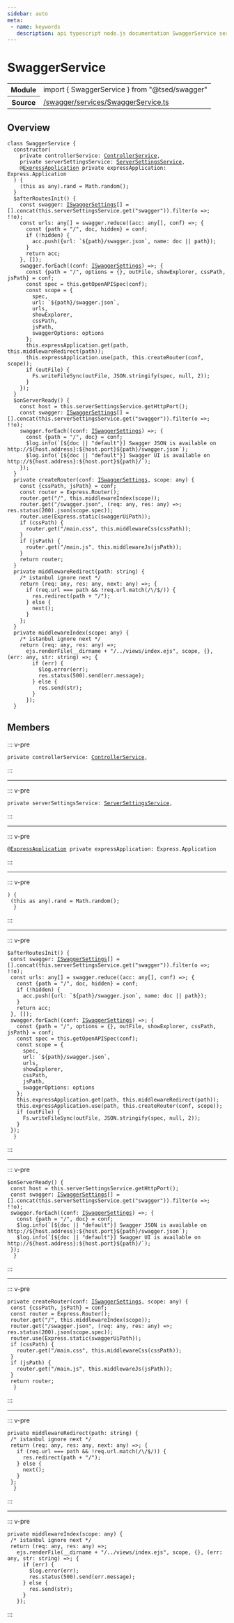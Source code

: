 ```yaml
---
sidebar: auto
meta:
 - name: keywords
   description: api typescript node.js documentation SwaggerService service
---
```

# SwaggerService <Badge text="Service" type="service"/>
<!-- Summary -->
<section class="symbol-info"><table class="is-full-width"><tbody><tr><th>Module</th><td><div class="lang-typescript"><span class="token keyword">import</span> { SwaggerService }&nbsp;<span class="token keyword">from</span>&nbsp;<span class="token string">"@tsed/swagger"</span></div></td></tr><tr><th>Source</th><td><a href="https://github.com/Romakita/ts-express-decorators/blob/v4.30.1/src//swagger/services/SwaggerService.ts#L0-L0">/swagger/services/SwaggerService.ts</a></td></tr></tbody></table></section>

<!-- Overview -->
## Overview


<pre><code class="typescript-lang "><span class="token keyword">class</span> SwaggerService <span class="token punctuation">{</span>
  <span class="token keyword">constructor</span><span class="token punctuation">(</span>
    <span class="token keyword">private</span> controllerService<span class="token punctuation">:</span> <a href="/api/common/mvc/services/ControllerService.html"><span class="token">ControllerService</span></a><span class="token punctuation">,</span>
    <span class="token keyword">private</span> serverSettingsService<span class="token punctuation">:</span> <a href="/api/common/config/services/ServerSettingsService.html"><span class="token">ServerSettingsService</span></a><span class="token punctuation">,</span>
    @<a href="/api/common/mvc/decorators/class/ExpressApplication.html"><span class="token">ExpressApplication</span></a> <span class="token keyword">private</span> expressApplication<span class="token punctuation">:</span> Express.Application
  <span class="token punctuation">)</span> <span class="token punctuation">{</span>
    <span class="token punctuation">(</span>this <span class="token keyword">as</span> <span class="token keyword">any</span><span class="token punctuation">)</span>.rand<span class="token punctuation"> = </span>Math.<span class="token function">random</span><span class="token punctuation">(</span><span class="token punctuation">)</span><span class="token punctuation">;</span>
  <span class="token punctuation">}</span>
  $<span class="token function">afterRoutesInit</span><span class="token punctuation">(</span><span class="token punctuation">)</span> <span class="token punctuation">{</span>
    <span class="token keyword">const</span> swagger<span class="token punctuation">:</span> <a href="/api/swagger/interfaces/ISwaggerSettings.html"><span class="token">ISwaggerSettings</span></a><span class="token punctuation">[</span><span class="token punctuation">]</span><span class="token punctuation"> = </span><span class="token punctuation">[</span><span class="token punctuation">]</span>.<span class="token function">concat</span><span class="token punctuation">(</span>this.serverSettingsService.<span class="token function">get</span><span class="token punctuation">(</span>"swagger"<span class="token punctuation">)</span><span class="token punctuation">)</span>.<span class="token function">filter</span><span class="token punctuation">(</span>o =&gt<span class="token punctuation">;</span> !!o<span class="token punctuation">)</span><span class="token punctuation">;</span>
    <span class="token keyword">const</span> urls<span class="token punctuation">:</span> <span class="token keyword">any</span><span class="token punctuation">[</span><span class="token punctuation">]</span><span class="token punctuation"> = </span>swagger.<span class="token function">reduce</span><span class="token punctuation">(</span><span class="token punctuation">(</span>acc<span class="token punctuation">:</span> <span class="token keyword">any</span><span class="token punctuation">[</span><span class="token punctuation">]</span><span class="token punctuation">,</span> conf<span class="token punctuation">)</span> =&gt<span class="token punctuation">;</span> <span class="token punctuation">{</span>
      <span class="token keyword">const</span> <span class="token punctuation">{</span>path<span class="token punctuation"> = </span>"/"<span class="token punctuation">,</span> doc<span class="token punctuation">,</span> hidden<span class="token punctuation">}</span><span class="token punctuation"> = </span>conf<span class="token punctuation">;</span>
      if <span class="token punctuation">(</span>!hidden<span class="token punctuation">)</span> <span class="token punctuation">{</span>
        acc.<span class="token function">push</span><span class="token punctuation">(</span><span class="token punctuation">{</span>url<span class="token punctuation">:</span> `$<span class="token punctuation">{</span>path<span class="token punctuation">}</span>/swagger.json`<span class="token punctuation">,</span> name<span class="token punctuation">:</span> doc || path<span class="token punctuation">}</span><span class="token punctuation">)</span><span class="token punctuation">;</span>
      <span class="token punctuation">}</span>
      return acc<span class="token punctuation">;</span>
    <span class="token punctuation">}</span><span class="token punctuation">,</span> <span class="token punctuation">[</span><span class="token punctuation">]</span><span class="token punctuation">)</span><span class="token punctuation">;</span>
    swagger.<span class="token function">forEach</span><span class="token punctuation">(</span><span class="token punctuation">(</span>conf<span class="token punctuation">:</span> <a href="/api/swagger/interfaces/ISwaggerSettings.html"><span class="token">ISwaggerSettings</span></a><span class="token punctuation">)</span> =&gt<span class="token punctuation">;</span> <span class="token punctuation">{</span>
      <span class="token keyword">const</span> <span class="token punctuation">{</span>path<span class="token punctuation"> = </span>"/"<span class="token punctuation">,</span> options<span class="token punctuation"> = </span><span class="token punctuation">{</span><span class="token punctuation">}</span><span class="token punctuation">,</span> outFile<span class="token punctuation">,</span> showExplorer<span class="token punctuation">,</span> cssPath<span class="token punctuation">,</span> jsPath<span class="token punctuation">}</span><span class="token punctuation"> = </span>conf<span class="token punctuation">;</span>
      <span class="token keyword">const</span> spec<span class="token punctuation"> = </span>this.<span class="token function">getOpenAPISpec</span><span class="token punctuation">(</span>conf<span class="token punctuation">)</span><span class="token punctuation">;</span>
      <span class="token keyword">const</span> scope<span class="token punctuation"> = </span><span class="token punctuation">{</span>
        spec<span class="token punctuation">,</span>
        url<span class="token punctuation">:</span> `$<span class="token punctuation">{</span>path<span class="token punctuation">}</span>/swagger.json`<span class="token punctuation">,</span>
        urls<span class="token punctuation">,</span>
        showExplorer<span class="token punctuation">,</span>
        cssPath<span class="token punctuation">,</span>
        jsPath<span class="token punctuation">,</span>
        swaggerOptions<span class="token punctuation">:</span> options
      <span class="token punctuation">}</span><span class="token punctuation">;</span>
      this.expressApplication.<span class="token function">get</span><span class="token punctuation">(</span>path<span class="token punctuation">,</span> this.<span class="token function">middlewareRedirect</span><span class="token punctuation">(</span>path<span class="token punctuation">)</span><span class="token punctuation">)</span><span class="token punctuation">;</span>
      this.expressApplication.<span class="token function">use</span><span class="token punctuation">(</span>path<span class="token punctuation">,</span> this.<span class="token function">createRouter</span><span class="token punctuation">(</span>conf<span class="token punctuation">,</span> scope<span class="token punctuation">)</span><span class="token punctuation">)</span><span class="token punctuation">;</span>
      if <span class="token punctuation">(</span>outFile<span class="token punctuation">)</span> <span class="token punctuation">{</span>
        Fs.<span class="token function">writeFileSync</span><span class="token punctuation">(</span>outFile<span class="token punctuation">,</span> JSON.<span class="token function">stringify</span><span class="token punctuation">(</span>spec<span class="token punctuation">,</span> null<span class="token punctuation">,</span> 2<span class="token punctuation">)</span><span class="token punctuation">)</span><span class="token punctuation">;</span>
      <span class="token punctuation">}</span>
    <span class="token punctuation">}</span><span class="token punctuation">)</span><span class="token punctuation">;</span>
  <span class="token punctuation">}</span>
  $<span class="token function">onServerReady</span><span class="token punctuation">(</span><span class="token punctuation">)</span> <span class="token punctuation">{</span>
    <span class="token keyword">const</span> host<span class="token punctuation"> = </span>this.serverSettingsService.<span class="token function">getHttpPort</span><span class="token punctuation">(</span><span class="token punctuation">)</span><span class="token punctuation">;</span>
    <span class="token keyword">const</span> swagger<span class="token punctuation">:</span> <a href="/api/swagger/interfaces/ISwaggerSettings.html"><span class="token">ISwaggerSettings</span></a><span class="token punctuation">[</span><span class="token punctuation">]</span><span class="token punctuation"> = </span><span class="token punctuation">[</span><span class="token punctuation">]</span>.<span class="token function">concat</span><span class="token punctuation">(</span>this.serverSettingsService.<span class="token function">get</span><span class="token punctuation">(</span>"swagger"<span class="token punctuation">)</span><span class="token punctuation">)</span>.<span class="token function">filter</span><span class="token punctuation">(</span>o =&gt<span class="token punctuation">;</span> !!o<span class="token punctuation">)</span><span class="token punctuation">;</span>
    swagger.<span class="token function">forEach</span><span class="token punctuation">(</span><span class="token punctuation">(</span>conf<span class="token punctuation">:</span> <a href="/api/swagger/interfaces/ISwaggerSettings.html"><span class="token">ISwaggerSettings</span></a><span class="token punctuation">)</span> =&gt<span class="token punctuation">;</span> <span class="token punctuation">{</span>
      <span class="token keyword">const</span> <span class="token punctuation">{</span>path<span class="token punctuation"> = </span>"/"<span class="token punctuation">,</span> doc<span class="token punctuation">}</span><span class="token punctuation"> = </span>conf<span class="token punctuation">;</span>
      $log.<span class="token function">info</span><span class="token punctuation">(</span>`<span class="token punctuation">[</span>$<span class="token punctuation">{</span>doc || "default"<span class="token punctuation">}</span><span class="token punctuation">]</span> Swagger JSON is available on http<span class="token punctuation">:</span>//$<span class="token punctuation">{</span>host.address<span class="token punctuation">}</span><span class="token punctuation">:</span>$<span class="token punctuation">{</span>host.port<span class="token punctuation">}</span>$<span class="token punctuation">{</span>path<span class="token punctuation">}</span>/swagger.json`<span class="token punctuation">)</span><span class="token punctuation">;</span>
      $log.<span class="token function">info</span><span class="token punctuation">(</span>`<span class="token punctuation">[</span>$<span class="token punctuation">{</span>doc || "default"<span class="token punctuation">}</span><span class="token punctuation">]</span> Swagger UI is available on http<span class="token punctuation">:</span>//$<span class="token punctuation">{</span>host.address<span class="token punctuation">}</span><span class="token punctuation">:</span>$<span class="token punctuation">{</span>host.port<span class="token punctuation">}</span>$<span class="token punctuation">{</span>path<span class="token punctuation">}</span>/`<span class="token punctuation">)</span><span class="token punctuation">;</span>
    <span class="token punctuation">}</span><span class="token punctuation">)</span><span class="token punctuation">;</span>
  <span class="token punctuation">}</span>
  <span class="token keyword">private</span> <span class="token function">createRouter</span><span class="token punctuation">(</span>conf<span class="token punctuation">:</span> <a href="/api/swagger/interfaces/ISwaggerSettings.html"><span class="token">ISwaggerSettings</span></a><span class="token punctuation">,</span> scope<span class="token punctuation">:</span> <span class="token keyword">any</span><span class="token punctuation">)</span> <span class="token punctuation">{</span>
    <span class="token keyword">const</span> <span class="token punctuation">{</span>cssPath<span class="token punctuation">,</span> jsPath<span class="token punctuation">}</span><span class="token punctuation"> = </span>conf<span class="token punctuation">;</span>
    <span class="token keyword">const</span> router<span class="token punctuation"> = </span>Express.<span class="token function">Router</span><span class="token punctuation">(</span><span class="token punctuation">)</span><span class="token punctuation">;</span>
    router.<span class="token function">get</span><span class="token punctuation">(</span>"/"<span class="token punctuation">,</span> this.<span class="token function">middlewareIndex</span><span class="token punctuation">(</span>scope<span class="token punctuation">)</span><span class="token punctuation">)</span><span class="token punctuation">;</span>
    router.<span class="token function">get</span><span class="token punctuation">(</span>"/swagger.json"<span class="token punctuation">,</span> <span class="token punctuation">(</span>req<span class="token punctuation">:</span> <span class="token keyword">any</span><span class="token punctuation">,</span> res<span class="token punctuation">:</span> <span class="token keyword">any</span><span class="token punctuation">)</span> =&gt<span class="token punctuation">;</span> res.<span class="token function">status</span><span class="token punctuation">(</span>200<span class="token punctuation">)</span>.<span class="token function">json</span><span class="token punctuation">(</span>scope.spec<span class="token punctuation">)</span><span class="token punctuation">)</span><span class="token punctuation">;</span>
    router.<span class="token function">use</span><span class="token punctuation">(</span>Express.<span class="token keyword">static</span><span class="token punctuation">(</span>swaggerUiPath<span class="token punctuation">)</span><span class="token punctuation">)</span><span class="token punctuation">;</span>
    if <span class="token punctuation">(</span>cssPath<span class="token punctuation">)</span> <span class="token punctuation">{</span>
      router.<span class="token function">get</span><span class="token punctuation">(</span>"/main.css"<span class="token punctuation">,</span> this.<span class="token function">middlewareCss</span><span class="token punctuation">(</span>cssPath<span class="token punctuation">)</span><span class="token punctuation">)</span><span class="token punctuation">;</span>
    <span class="token punctuation">}</span>
    if <span class="token punctuation">(</span>jsPath<span class="token punctuation">)</span> <span class="token punctuation">{</span>
      router.<span class="token function">get</span><span class="token punctuation">(</span>"/main.js"<span class="token punctuation">,</span> this.<span class="token function">middlewareJs</span><span class="token punctuation">(</span>jsPath<span class="token punctuation">)</span><span class="token punctuation">)</span><span class="token punctuation">;</span>
    <span class="token punctuation">}</span>
    return router<span class="token punctuation">;</span>
  <span class="token punctuation">}</span>
  <span class="token keyword">private</span> <span class="token function">middlewareRedirect</span><span class="token punctuation">(</span>path<span class="token punctuation">:</span> <span class="token keyword">string</span><span class="token punctuation">)</span> <span class="token punctuation">{</span>
    /* istanbul ignore next */
    return <span class="token punctuation">(</span>req<span class="token punctuation">:</span> <span class="token keyword">any</span><span class="token punctuation">,</span> res<span class="token punctuation">:</span> <span class="token keyword">any</span><span class="token punctuation">,</span> next<span class="token punctuation">:</span> <span class="token keyword">any</span><span class="token punctuation">)</span> =&gt<span class="token punctuation">;</span> <span class="token punctuation">{</span>
      if <span class="token punctuation">(</span>req.url === path && !req.url.<span class="token function">match</span><span class="token punctuation">(</span>/\/$/<span class="token punctuation">)</span><span class="token punctuation">)</span> <span class="token punctuation">{</span>
        res.<span class="token function">redirect</span><span class="token punctuation">(</span>path + "/"<span class="token punctuation">)</span><span class="token punctuation">;</span>
      <span class="token punctuation">}</span> else <span class="token punctuation">{</span>
        <span class="token function">next</span><span class="token punctuation">(</span><span class="token punctuation">)</span><span class="token punctuation">;</span>
      <span class="token punctuation">}</span>
    <span class="token punctuation">}</span><span class="token punctuation">;</span>
  <span class="token punctuation">}</span>
  <span class="token keyword">private</span> <span class="token function">middlewareIndex</span><span class="token punctuation">(</span>scope<span class="token punctuation">:</span> <span class="token keyword">any</span><span class="token punctuation">)</span> <span class="token punctuation">{</span>
    /* istanbul ignore next */
    return <span class="token punctuation">(</span>req<span class="token punctuation">:</span> <span class="token keyword">any</span><span class="token punctuation">,</span> res<span class="token punctuation">:</span> <span class="token keyword">any</span><span class="token punctuation">)</span> =&gt<span class="token punctuation">;</span>
      ejs.<span class="token function">renderFile</span><span class="token punctuation">(</span>__dirname + "/../views/index.ejs"<span class="token punctuation">,</span> scope<span class="token punctuation">,</span> <span class="token punctuation">{</span><span class="token punctuation">}</span><span class="token punctuation">,</span> <span class="token punctuation">(</span>err<span class="token punctuation">:</span> <span class="token keyword">any</span><span class="token punctuation">,</span> str<span class="token punctuation">:</span> <span class="token keyword">string</span><span class="token punctuation">)</span> =&gt<span class="token punctuation">;</span> <span class="token punctuation">{</span>
        if <span class="token punctuation">(</span>err<span class="token punctuation">)</span> <span class="token punctuation">{</span>
          $log.<span class="token function">error</span><span class="token punctuation">(</span>err<span class="token punctuation">)</span><span class="token punctuation">;</span>
          res.<span class="token function">status</span><span class="token punctuation">(</span>500<span class="token punctuation">)</span>.<span class="token function">send</span><span class="token punctuation">(</span>err.message<span class="token punctuation">)</span><span class="token punctuation">;</span>
        <span class="token punctuation">}</span> else <span class="token punctuation">{</span>
          res.<span class="token function">send</span><span class="token punctuation">(</span>str<span class="token punctuation">)</span><span class="token punctuation">;</span>
        <span class="token punctuation">}</span>
      <span class="token punctuation">}</span><span class="token punctuation">)</span><span class="token punctuation">;</span>
  <span class="token punctuation">}</span></code></pre>



<!-- Members -->




## Members


::: v-pre

<div class="method-overview">
<pre><code class="typescript-lang "><span class="token keyword">private</span> controllerService<span class="token punctuation">:</span> <a href="/api/common/mvc/services/ControllerService.html"><span class="token">ControllerService</span></a><span class="token punctuation">,</span></code></pre>

</div>



:::



***



::: v-pre

<div class="method-overview">
<pre><code class="typescript-lang "><span class="token keyword">private</span> serverSettingsService<span class="token punctuation">:</span> <a href="/api/common/config/services/ServerSettingsService.html"><span class="token">ServerSettingsService</span></a><span class="token punctuation">,</span></code></pre>

</div>



:::



***



::: v-pre

<div class="method-overview">
<pre><code class="typescript-lang ">@<a href="/api/common/mvc/decorators/class/ExpressApplication.html"><span class="token">ExpressApplication</span></a> <span class="token keyword">private</span> expressApplication<span class="token punctuation">:</span> Express.Application</code></pre>

</div>



:::



***



::: v-pre

<div class="method-overview">
<pre><code class="typescript-lang "><span class="token punctuation">)</span> <span class="token punctuation">{</span>
 <span class="token punctuation">(</span>this <span class="token keyword">as</span> <span class="token keyword">any</span><span class="token punctuation">)</span>.rand<span class="token punctuation"> = </span>Math.<span class="token function">random</span><span class="token punctuation">(</span><span class="token punctuation">)</span><span class="token punctuation">;</span>
  <span class="token punctuation">}</span></code></pre>

</div>



:::



***



::: v-pre

<div class="method-overview">
<pre><code class="typescript-lang ">$<span class="token function">afterRoutesInit</span><span class="token punctuation">(</span><span class="token punctuation">)</span> <span class="token punctuation">{</span>
 <span class="token keyword">const</span> swagger<span class="token punctuation">:</span> <a href="/api/swagger/interfaces/ISwaggerSettings.html"><span class="token">ISwaggerSettings</span></a><span class="token punctuation">[</span><span class="token punctuation">]</span><span class="token punctuation"> = </span><span class="token punctuation">[</span><span class="token punctuation">]</span>.<span class="token function">concat</span><span class="token punctuation">(</span>this.serverSettingsService.<span class="token function">get</span><span class="token punctuation">(</span>"swagger"<span class="token punctuation">)</span><span class="token punctuation">)</span>.<span class="token function">filter</span><span class="token punctuation">(</span>o =&gt<span class="token punctuation">;</span> !!o<span class="token punctuation">)</span><span class="token punctuation">;</span>
 <span class="token keyword">const</span> urls<span class="token punctuation">:</span> <span class="token keyword">any</span><span class="token punctuation">[</span><span class="token punctuation">]</span><span class="token punctuation"> = </span>swagger.<span class="token function">reduce</span><span class="token punctuation">(</span><span class="token punctuation">(</span>acc<span class="token punctuation">:</span> <span class="token keyword">any</span><span class="token punctuation">[</span><span class="token punctuation">]</span><span class="token punctuation">,</span> conf<span class="token punctuation">)</span> =&gt<span class="token punctuation">;</span> <span class="token punctuation">{</span>
   <span class="token keyword">const</span> <span class="token punctuation">{</span>path<span class="token punctuation"> = </span>"/"<span class="token punctuation">,</span> doc<span class="token punctuation">,</span> hidden<span class="token punctuation">}</span><span class="token punctuation"> = </span>conf<span class="token punctuation">;</span>
   if <span class="token punctuation">(</span>!hidden<span class="token punctuation">)</span> <span class="token punctuation">{</span>
     acc.<span class="token function">push</span><span class="token punctuation">(</span><span class="token punctuation">{</span>url<span class="token punctuation">:</span> `$<span class="token punctuation">{</span>path<span class="token punctuation">}</span>/swagger.json`<span class="token punctuation">,</span> name<span class="token punctuation">:</span> doc || path<span class="token punctuation">}</span><span class="token punctuation">)</span><span class="token punctuation">;</span>
   <span class="token punctuation">}</span>
   return acc<span class="token punctuation">;</span>
 <span class="token punctuation">}</span><span class="token punctuation">,</span> <span class="token punctuation">[</span><span class="token punctuation">]</span><span class="token punctuation">)</span><span class="token punctuation">;</span>
 swagger.<span class="token function">forEach</span><span class="token punctuation">(</span><span class="token punctuation">(</span>conf<span class="token punctuation">:</span> <a href="/api/swagger/interfaces/ISwaggerSettings.html"><span class="token">ISwaggerSettings</span></a><span class="token punctuation">)</span> =&gt<span class="token punctuation">;</span> <span class="token punctuation">{</span>
   <span class="token keyword">const</span> <span class="token punctuation">{</span>path<span class="token punctuation"> = </span>"/"<span class="token punctuation">,</span> options<span class="token punctuation"> = </span><span class="token punctuation">{</span><span class="token punctuation">}</span><span class="token punctuation">,</span> outFile<span class="token punctuation">,</span> showExplorer<span class="token punctuation">,</span> cssPath<span class="token punctuation">,</span> jsPath<span class="token punctuation">}</span><span class="token punctuation"> = </span>conf<span class="token punctuation">;</span>
   <span class="token keyword">const</span> spec<span class="token punctuation"> = </span>this.<span class="token function">getOpenAPISpec</span><span class="token punctuation">(</span>conf<span class="token punctuation">)</span><span class="token punctuation">;</span>
   <span class="token keyword">const</span> scope<span class="token punctuation"> = </span><span class="token punctuation">{</span>
     spec<span class="token punctuation">,</span>
     url<span class="token punctuation">:</span> `$<span class="token punctuation">{</span>path<span class="token punctuation">}</span>/swagger.json`<span class="token punctuation">,</span>
     urls<span class="token punctuation">,</span>
     showExplorer<span class="token punctuation">,</span>
     cssPath<span class="token punctuation">,</span>
     jsPath<span class="token punctuation">,</span>
     swaggerOptions<span class="token punctuation">:</span> options
   <span class="token punctuation">}</span><span class="token punctuation">;</span>
   this.expressApplication.<span class="token function">get</span><span class="token punctuation">(</span>path<span class="token punctuation">,</span> this.<span class="token function">middlewareRedirect</span><span class="token punctuation">(</span>path<span class="token punctuation">)</span><span class="token punctuation">)</span><span class="token punctuation">;</span>
   this.expressApplication.<span class="token function">use</span><span class="token punctuation">(</span>path<span class="token punctuation">,</span> this.<span class="token function">createRouter</span><span class="token punctuation">(</span>conf<span class="token punctuation">,</span> scope<span class="token punctuation">)</span><span class="token punctuation">)</span><span class="token punctuation">;</span>
   if <span class="token punctuation">(</span>outFile<span class="token punctuation">)</span> <span class="token punctuation">{</span>
     Fs.<span class="token function">writeFileSync</span><span class="token punctuation">(</span>outFile<span class="token punctuation">,</span> JSON.<span class="token function">stringify</span><span class="token punctuation">(</span>spec<span class="token punctuation">,</span> null<span class="token punctuation">,</span> 2<span class="token punctuation">)</span><span class="token punctuation">)</span><span class="token punctuation">;</span>
   <span class="token punctuation">}</span>
 <span class="token punctuation">}</span><span class="token punctuation">)</span><span class="token punctuation">;</span>
  <span class="token punctuation">}</span></code></pre>

</div>



:::



***



::: v-pre

<div class="method-overview">
<pre><code class="typescript-lang ">$<span class="token function">onServerReady</span><span class="token punctuation">(</span><span class="token punctuation">)</span> <span class="token punctuation">{</span>
 <span class="token keyword">const</span> host<span class="token punctuation"> = </span>this.serverSettingsService.<span class="token function">getHttpPort</span><span class="token punctuation">(</span><span class="token punctuation">)</span><span class="token punctuation">;</span>
 <span class="token keyword">const</span> swagger<span class="token punctuation">:</span> <a href="/api/swagger/interfaces/ISwaggerSettings.html"><span class="token">ISwaggerSettings</span></a><span class="token punctuation">[</span><span class="token punctuation">]</span><span class="token punctuation"> = </span><span class="token punctuation">[</span><span class="token punctuation">]</span>.<span class="token function">concat</span><span class="token punctuation">(</span>this.serverSettingsService.<span class="token function">get</span><span class="token punctuation">(</span>"swagger"<span class="token punctuation">)</span><span class="token punctuation">)</span>.<span class="token function">filter</span><span class="token punctuation">(</span>o =&gt<span class="token punctuation">;</span> !!o<span class="token punctuation">)</span><span class="token punctuation">;</span>
 swagger.<span class="token function">forEach</span><span class="token punctuation">(</span><span class="token punctuation">(</span>conf<span class="token punctuation">:</span> <a href="/api/swagger/interfaces/ISwaggerSettings.html"><span class="token">ISwaggerSettings</span></a><span class="token punctuation">)</span> =&gt<span class="token punctuation">;</span> <span class="token punctuation">{</span>
   <span class="token keyword">const</span> <span class="token punctuation">{</span>path<span class="token punctuation"> = </span>"/"<span class="token punctuation">,</span> doc<span class="token punctuation">}</span><span class="token punctuation"> = </span>conf<span class="token punctuation">;</span>
   $log.<span class="token function">info</span><span class="token punctuation">(</span>`<span class="token punctuation">[</span>$<span class="token punctuation">{</span>doc || "default"<span class="token punctuation">}</span><span class="token punctuation">]</span> Swagger JSON is available on http<span class="token punctuation">:</span>//$<span class="token punctuation">{</span>host.address<span class="token punctuation">}</span><span class="token punctuation">:</span>$<span class="token punctuation">{</span>host.port<span class="token punctuation">}</span>$<span class="token punctuation">{</span>path<span class="token punctuation">}</span>/swagger.json`<span class="token punctuation">)</span><span class="token punctuation">;</span>
   $log.<span class="token function">info</span><span class="token punctuation">(</span>`<span class="token punctuation">[</span>$<span class="token punctuation">{</span>doc || "default"<span class="token punctuation">}</span><span class="token punctuation">]</span> Swagger UI is available on http<span class="token punctuation">:</span>//$<span class="token punctuation">{</span>host.address<span class="token punctuation">}</span><span class="token punctuation">:</span>$<span class="token punctuation">{</span>host.port<span class="token punctuation">}</span>$<span class="token punctuation">{</span>path<span class="token punctuation">}</span>/`<span class="token punctuation">)</span><span class="token punctuation">;</span>
 <span class="token punctuation">}</span><span class="token punctuation">)</span><span class="token punctuation">;</span>
  <span class="token punctuation">}</span></code></pre>

</div>



:::



***



::: v-pre

<div class="method-overview">
<pre><code class="typescript-lang "><span class="token keyword">private</span> <span class="token function">createRouter</span><span class="token punctuation">(</span>conf<span class="token punctuation">:</span> <a href="/api/swagger/interfaces/ISwaggerSettings.html"><span class="token">ISwaggerSettings</span></a><span class="token punctuation">,</span> scope<span class="token punctuation">:</span> <span class="token keyword">any</span><span class="token punctuation">)</span> <span class="token punctuation">{</span>
 <span class="token keyword">const</span> <span class="token punctuation">{</span>cssPath<span class="token punctuation">,</span> jsPath<span class="token punctuation">}</span><span class="token punctuation"> = </span>conf<span class="token punctuation">;</span>
 <span class="token keyword">const</span> router<span class="token punctuation"> = </span>Express.<span class="token function">Router</span><span class="token punctuation">(</span><span class="token punctuation">)</span><span class="token punctuation">;</span>
 router.<span class="token function">get</span><span class="token punctuation">(</span>"/"<span class="token punctuation">,</span> this.<span class="token function">middlewareIndex</span><span class="token punctuation">(</span>scope<span class="token punctuation">)</span><span class="token punctuation">)</span><span class="token punctuation">;</span>
 router.<span class="token function">get</span><span class="token punctuation">(</span>"/swagger.json"<span class="token punctuation">,</span> <span class="token punctuation">(</span>req<span class="token punctuation">:</span> <span class="token keyword">any</span><span class="token punctuation">,</span> res<span class="token punctuation">:</span> <span class="token keyword">any</span><span class="token punctuation">)</span> =&gt<span class="token punctuation">;</span> res.<span class="token function">status</span><span class="token punctuation">(</span>200<span class="token punctuation">)</span>.<span class="token function">json</span><span class="token punctuation">(</span>scope.spec<span class="token punctuation">)</span><span class="token punctuation">)</span><span class="token punctuation">;</span>
 router.<span class="token function">use</span><span class="token punctuation">(</span>Express.<span class="token keyword">static</span><span class="token punctuation">(</span>swaggerUiPath<span class="token punctuation">)</span><span class="token punctuation">)</span><span class="token punctuation">;</span>
 if <span class="token punctuation">(</span>cssPath<span class="token punctuation">)</span> <span class="token punctuation">{</span>
   router.<span class="token function">get</span><span class="token punctuation">(</span>"/main.css"<span class="token punctuation">,</span> this.<span class="token function">middlewareCss</span><span class="token punctuation">(</span>cssPath<span class="token punctuation">)</span><span class="token punctuation">)</span><span class="token punctuation">;</span>
 <span class="token punctuation">}</span>
 if <span class="token punctuation">(</span>jsPath<span class="token punctuation">)</span> <span class="token punctuation">{</span>
   router.<span class="token function">get</span><span class="token punctuation">(</span>"/main.js"<span class="token punctuation">,</span> this.<span class="token function">middlewareJs</span><span class="token punctuation">(</span>jsPath<span class="token punctuation">)</span><span class="token punctuation">)</span><span class="token punctuation">;</span>
 <span class="token punctuation">}</span>
 return router<span class="token punctuation">;</span>
  <span class="token punctuation">}</span></code></pre>

</div>



:::



***



::: v-pre

<div class="method-overview">
<pre><code class="typescript-lang "><span class="token keyword">private</span> <span class="token function">middlewareRedirect</span><span class="token punctuation">(</span>path<span class="token punctuation">:</span> <span class="token keyword">string</span><span class="token punctuation">)</span> <span class="token punctuation">{</span>
 /* istanbul ignore next */
 return <span class="token punctuation">(</span>req<span class="token punctuation">:</span> <span class="token keyword">any</span><span class="token punctuation">,</span> res<span class="token punctuation">:</span> <span class="token keyword">any</span><span class="token punctuation">,</span> next<span class="token punctuation">:</span> <span class="token keyword">any</span><span class="token punctuation">)</span> =&gt<span class="token punctuation">;</span> <span class="token punctuation">{</span>
   if <span class="token punctuation">(</span>req.url === path && !req.url.<span class="token function">match</span><span class="token punctuation">(</span>/\/$/<span class="token punctuation">)</span><span class="token punctuation">)</span> <span class="token punctuation">{</span>
     res.<span class="token function">redirect</span><span class="token punctuation">(</span>path + "/"<span class="token punctuation">)</span><span class="token punctuation">;</span>
   <span class="token punctuation">}</span> else <span class="token punctuation">{</span>
     <span class="token function">next</span><span class="token punctuation">(</span><span class="token punctuation">)</span><span class="token punctuation">;</span>
   <span class="token punctuation">}</span>
 <span class="token punctuation">}</span><span class="token punctuation">;</span>
  <span class="token punctuation">}</span></code></pre>

</div>



:::



***



::: v-pre

<div class="method-overview">
<pre><code class="typescript-lang "><span class="token keyword">private</span> <span class="token function">middlewareIndex</span><span class="token punctuation">(</span>scope<span class="token punctuation">:</span> <span class="token keyword">any</span><span class="token punctuation">)</span> <span class="token punctuation">{</span>
 /* istanbul ignore next */
 return <span class="token punctuation">(</span>req<span class="token punctuation">:</span> <span class="token keyword">any</span><span class="token punctuation">,</span> res<span class="token punctuation">:</span> <span class="token keyword">any</span><span class="token punctuation">)</span> =&gt<span class="token punctuation">;</span>
   ejs.<span class="token function">renderFile</span><span class="token punctuation">(</span>__dirname + "/../views/index.ejs"<span class="token punctuation">,</span> scope<span class="token punctuation">,</span> <span class="token punctuation">{</span><span class="token punctuation">}</span><span class="token punctuation">,</span> <span class="token punctuation">(</span>err<span class="token punctuation">:</span> <span class="token keyword">any</span><span class="token punctuation">,</span> str<span class="token punctuation">:</span> <span class="token keyword">string</span><span class="token punctuation">)</span> =&gt<span class="token punctuation">;</span> <span class="token punctuation">{</span>
     if <span class="token punctuation">(</span>err<span class="token punctuation">)</span> <span class="token punctuation">{</span>
       $log.<span class="token function">error</span><span class="token punctuation">(</span>err<span class="token punctuation">)</span><span class="token punctuation">;</span>
       res.<span class="token function">status</span><span class="token punctuation">(</span>500<span class="token punctuation">)</span>.<span class="token function">send</span><span class="token punctuation">(</span>err.message<span class="token punctuation">)</span><span class="token punctuation">;</span>
     <span class="token punctuation">}</span> else <span class="token punctuation">{</span>
       res.<span class="token function">send</span><span class="token punctuation">(</span>str<span class="token punctuation">)</span><span class="token punctuation">;</span>
     <span class="token punctuation">}</span>
   <span class="token punctuation">}</span><span class="token punctuation">)</span><span class="token punctuation">;</span></code></pre>

</div>



:::